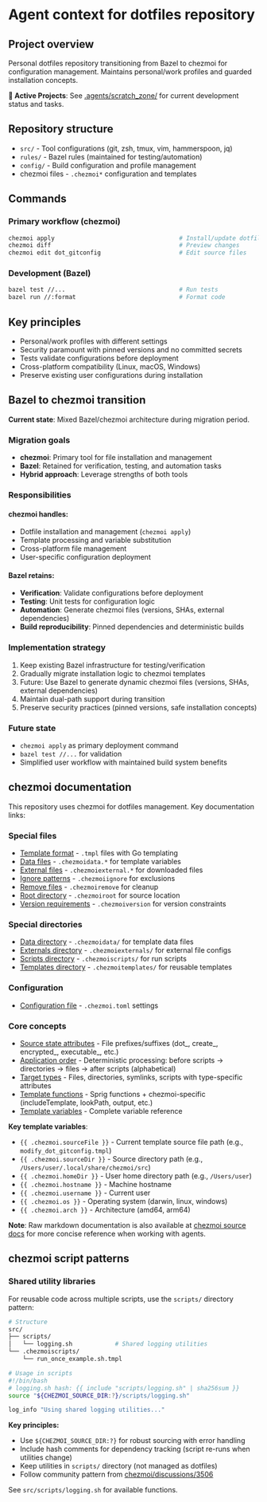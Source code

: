 # Agent context for dotfiles repository

## Project overview

Personal dotfiles repository transitioning from Bazel to chezmoi for configuration management. Maintains personal/work profiles and guarded installation concepts.

**🚧 Active Projects**: See [.agents/scratch_zone/](.agents/scratch_zone/) for current development status and tasks.

## Repository structure

- `src/` - Tool configurations (git, zsh, tmux, vim, hammerspoon, jq)
- `rules/` - Bazel rules (maintained for testing/automation)
- `config/` - Build configuration and profile management
- chezmoi files - `.chezmoi*` configuration and templates

## Commands

### Primary workflow (chezmoi)
```bash
chezmoi apply                                   # Install/update dotfiles
chezmoi diff                                    # Preview changes
chezmoi edit dot_gitconfig                      # Edit source files
```

### Development (Bazel)
```bash
bazel test //...                                # Run tests
bazel run //:format                             # Format code
```

## Key principles

- Personal/work profiles with different settings  
- Security paramount with pinned versions and no committed secrets
- Tests validate configurations before deployment
- Cross-platform compatibility (Linux, macOS, Windows)
- Preserve existing user configurations during installation

## Bazel to chezmoi transition

**Current state**: Mixed Bazel/chezmoi architecture during migration period.

### Migration goals
- **chezmoi**: Primary tool for file installation and management
- **Bazel**: Retained for verification, testing, and automation tasks
- **Hybrid approach**: Leverage strengths of both tools

### Responsibilities

#### chezmoi handles:
- Dotfile installation and management (`chezmoi apply`)
- Template processing and variable substitution
- Cross-platform file management
- User-specific configuration deployment

#### Bazel retains:
- **Verification**: Validate configurations before deployment
- **Testing**: Unit tests for configuration logic
- **Automation**: Generate chezmoi files (versions, SHAs, external dependencies)
- **Build reproducibility**: Pinned dependencies and deterministic builds

### Implementation strategy
1. Keep existing Bazel infrastructure for testing/verification
2. Gradually migrate installation logic to chezmoi templates
3. Future: Use Bazel to generate dynamic chezmoi files (versions, SHAs, external dependencies)
4. Maintain dual-path support during transition
5. Preserve security practices (pinned versions, safe installation concepts)

### Future state
- `chezmoi apply` as primary deployment command
- `bazel test //...` for validation
- Simplified user workflow with maintained build system benefits

## chezmoi documentation

This repository uses chezmoi for dotfiles management. Key documentation links:

### Special files
- [Template format](https://www.chezmoi.io/reference/special-files/chezmoi-format-tmpl/) - `.tmpl` files with Go templating
- [Data files](https://www.chezmoi.io/reference/special-files/chezmoidata-format/) - `.chezmoidata.*` for template variables
- [External files](https://www.chezmoi.io/reference/special-files/chezmoiexternal-format/) - `.chezmoiexternal.*` for downloaded files
- [Ignore patterns](https://www.chezmoi.io/reference/special-files/chezmoiignore/) - `.chezmoiignore` for exclusions
- [Remove files](https://www.chezmoi.io/reference/special-files/chezmoiremove/) - `.chezmoiremove` for cleanup
- [Root directory](https://www.chezmoi.io/reference/special-files/chezmoiroot/) - `.chezmoiroot` for source location
- [Version requirements](https://www.chezmoi.io/reference/special-files/chezmoiversion/) - `.chezmoiversion` for version constraints

### Special directories
- [Data directory](https://www.chezmoi.io/reference/special-directories/chezmoidata/) - `.chezmoidata/` for template data files
- [Externals directory](https://www.chezmoi.io/reference/special-directories/chezmoiexternals/) - `.chezmoiexternals/` for external file configs  
- [Scripts directory](https://www.chezmoi.io/reference/special-directories/chezmoiscripts/) - `.chezmoiscripts/` for run scripts
- [Templates directory](https://www.chezmoi.io/reference/special-directories/chezmoitemplates/) - `.chezmoitemplates/` for reusable templates

### Configuration
- [Configuration file](https://www.chezmoi.io/reference/configuration-file/) - `.chezmoi.toml` settings

### Core concepts
- [Source state attributes](https://www.chezmoi.io/reference/source-state-attributes/) - File prefixes/suffixes (dot_, create_, encrypted_, executable_, etc.)
- [Application order](https://www.chezmoi.io/reference/application-order/) - Deterministic processing: before scripts → directories → files → after scripts (alphabetical)
- [Target types](https://www.chezmoi.io/reference/target-types/) - Files, directories, symlinks, scripts with type-specific attributes
- [Template functions](https://www.chezmoi.io/reference/templates/functions/) - Sprig functions + chezmoi-specific (includeTemplate, lookPath, output, etc.)
- [Template variables](https://www.chezmoi.io/reference/templates/variables/) - Complete variable reference

**Key template variables**:
- `{{ .chezmoi.sourceFile }}` - Current template source file path (e.g., `modify_dot_gitconfig.tmpl`)  
- `{{ .chezmoi.sourceDir }}` - Source directory path (e.g., `/Users/user/.local/share/chezmoi/src`)
- `{{ .chezmoi.homeDir }}` - User home directory path (e.g., `/Users/user`)
- `{{ .chezmoi.hostname }}` - Machine hostname
- `{{ .chezmoi.username }}` - Current user
- `{{ .chezmoi.os }}` - Operating system (darwin, linux, windows)
- `{{ .chezmoi.arch }}` - Architecture (amd64, arm64)

**Note**: Raw markdown documentation is also available at [chezmoi source docs](https://github.com/twpayne/chezmoi/tree/master/assets/chezmoi.io) for more concise reference when working with agents.

## chezmoi script patterns

### Shared utility libraries

For reusable code across multiple scripts, use the `scripts/` directory pattern:

```bash
# Structure
src/
├── scripts/
│   └── logging.sh            # Shared logging utilities
└── .chezmoiscripts/
    └── run_once_example.sh.tmpl

# Usage in scripts
#!/bin/bash
# logging.sh hash: {{ include "scripts/logging.sh" | sha256sum }}
source "${CHEZMOI_SOURCE_DIR:?}/scripts/logging.sh"

log_info "Using shared logging utilities..."
```

**Key principles:**
- Use `${CHEZMOI_SOURCE_DIR:?}` for robust sourcing with error handling
- Include hash comments for dependency tracking (script re-runs when utilities change)  
- Keep utilities in `scripts/` directory (not managed as dotfiles)
- Follow community pattern from [chezmoi/discussions/3506](https://github.com/twpayne/chezmoi/discussions/3506)

See `src/scripts/logging.sh` for available functions.
